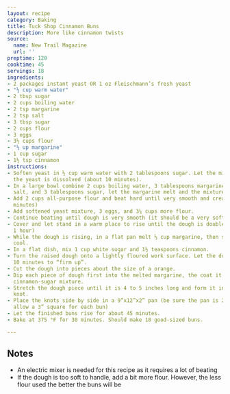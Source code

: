 ```yaml
---
layout: recipe
category: Baking
title: Tuck Shop Cinnamon Buns
description: More like cinnamon twists
source:
  name: New Trail Magazine
  url: ''
preptime: 120
cooktime: 45
servings: 18
ingredients:
- 2 packages instant yeast OR 1 oz Fleischmann’s fresh yeast
- "½ cup warm water"
- 2 tbsp sugar
- 2 cups boiling water
- 2 tsp margarine
- 2 tsp salt
- 3 tbsp sugar
- 2 cups flour
- 3 eggs
- 3½ cups flour
- "⅓ up margarine"
- 1 cup sugar
- 1½ tsp cinnamon
instructions:
- Soften yeast in ½ cup warm water with 2 tablespoons sugar. Let the mixture sit until
  the yeast is dissolved (about 10 minutes).
- In a large bowl combine 2 cups boiling water, 3 tablespoons margarine, 2 teaspoons
  salt, and 3 tablespoons sugar, let the margarine melt and the mixture cool a bit.
- Add 2 cups all-purpose flour and beat hard until very smooth and creamy (about 5
  minutes)
- Add softened yeast mixture, 3 eggs, and 3¼ cups more flour.
- Continue beating until dough is very smooth (it should be a very soft dough).
- Cover and let stand in a warm place to rise until the dough is doubled in bulk (about
  1 hour)
- While the dough is rising, in a flat pan melt ⅓ cup margarine, then set aside to
  cool.
- In a flat dish, mix 1 cup white sugar and 1½ teaspoons cinnamon.
- Turn the raised dough onto a lightly floured work surface. Let the dough set 5 to
  10 minutes to “firm up”.
- Cut the dough into pieces about the size of a orange.
- Dip each piece of dough first into the melted margarine, the coat it well in the
  cinnamon-sugar mixture.
- Stretch the dough piece until it is 4 to 5 inches long and form it into a simple
  knot.
- Place the knots side by side in a 9”x12”x2” pan (be sure the pan is 2” deep and
  allow a 3” square for each bun)
- Let the finished buns rise for about 45 minutes.
- Bake at 375 °F for 30 minutes. Should make 18 good-sized buns.

---
```

## Notes

* An electric mixer is needed for this recipe as it requires a lot of beating
* If the dough is too soft to handle, add a bit more flour. However, the less flour used the better the buns will be